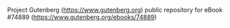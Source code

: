 Project Gutenberg (https://www.gutenberg.org) public repository for
eBook #74889 (https://www.gutenberg.org/ebooks/74889)
